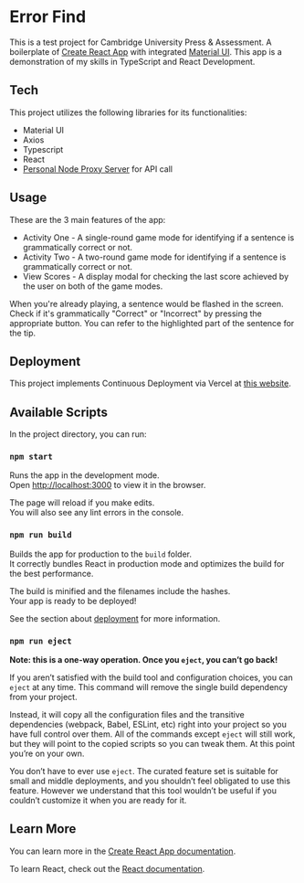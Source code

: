# Error Find

This is a test project for Cambridge University Press & Assessment. A boilerplate of [Create React App](https://github.com/facebook/create-react-app) with integrated [Material UI](https://mui.com/material-ui/getting-started/). This app is a demonstration of my skills in TypeScript and React Development.

## Tech

This project utilizes the following libraries for its functionalities:
- Material UI
- Axios
- Typescript
- React
- [Personal Node Proxy Server](https://cors-proxy-epsilvio-504d92622cf0.herokuapp.com/) for API call

## Usage

These are the 3 main features of the app:
- Activity One - A single-round game mode for identifying if a sentence is grammatically correct or not.
- Activity Two - A two-round game mode for identifying if a sentence is grammatically correct or not.
- View Scores - A display modal for checking the last score achieved by the user on both of the game modes.

When you're already playing, a sentence would be flashed in the screen. Check if it's grammatically "Correct" or "Incorrect" by pressing the appropriate button. You can refer to the highlighted part of the sentence for the tip.

## Deployment
This project implements Continuous Deployment via Vercel at [this website](https://epsilvio-cambridge-test-app.vercel.app/).

## Available Scripts

In the project directory, you can run:

### `npm start`

Runs the app in the development mode.\
Open [http://localhost:3000](http://localhost:3000) to view it in the browser.

The page will reload if you make edits.\
You will also see any lint errors in the console.

### `npm run build`

Builds the app for production to the `build` folder.\
It correctly bundles React in production mode and optimizes the build for the best performance.

The build is minified and the filenames include the hashes.\
Your app is ready to be deployed!

See the section about [deployment](https://facebook.github.io/create-react-app/docs/deployment) for more information.

### `npm run eject`

**Note: this is a one-way operation. Once you `eject`, you can’t go back!**

If you aren’t satisfied with the build tool and configuration choices, you can `eject` at any time. This command will remove the single build dependency from your project.

Instead, it will copy all the configuration files and the transitive dependencies (webpack, Babel, ESLint, etc) right into your project so you have full control over them. All of the commands except `eject` will still work, but they will point to the copied scripts so you can tweak them. At this point you’re on your own.

You don’t have to ever use `eject`. The curated feature set is suitable for small and middle deployments, and you shouldn’t feel obligated to use this feature. However we understand that this tool wouldn’t be useful if you couldn’t customize it when you are ready for it.

## Learn More

You can learn more in the [Create React App documentation](https://facebook.github.io/create-react-app/docs/getting-started).

To learn React, check out the [React documentation](https://reactjs.org/).
